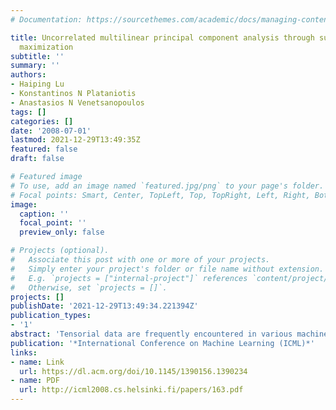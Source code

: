 ```yaml
---
# Documentation: https://sourcethemes.com/academic/docs/managing-content/

title: Uncorrelated multilinear principal component analysis through successive variance
  maximization
subtitle: ''
summary: ''
authors:
- Haiping Lu
- Konstantinos N Plataniotis
- Anastasios N Venetsanopoulos
tags: []
categories: []
date: '2008-07-01'
lastmod: 2021-12-29T13:49:35Z
featured: false
draft: false

# Featured image
# To use, add an image named `featured.jpg/png` to your page's folder.
# Focal points: Smart, Center, TopLeft, Top, TopRight, Left, Right, BottomLeft, Bottom, BottomRight.
image:
  caption: ''
  focal_point: ''
  preview_only: false

# Projects (optional).
#   Associate this post with one or more of your projects.
#   Simply enter your project's folder or file name without extension.
#   E.g. `projects = ["internal-project"]` references `content/project/deep-learning/index.md`.
#   Otherwise, set `projects = []`.
projects: []
publishDate: '2021-12-29T13:49:34.221394Z'
publication_types:
- '1'
abstract: 'Tensorial data are frequently encountered in various machine learning tasks today and dimensionality reduction is one of their most important applications. This paper extends the classical principal component analysis (PCA) to its multilinear version by proposing a novel unsupervised dimensionality reduction algorithm for tensorial data, named as uncorrelated multilinear PCA (UMPCA). UMPCA seeks a tensor-to-vector projection that captures most of the variation in the original tensorial input while producing uncorrelated features through successive variance maximization. We evaluate the UMPCA on a second-order tensorial problem, face recognition, and the experimental results show its superiority, especially in low-dimensional spaces, through the comparison with three other PCA-based algorithms.'
publication: '*International Conference on Machine Learning (ICML)*'
links:
- name: Link
  url: https://dl.acm.org/doi/10.1145/1390156.1390234
- name: PDF
  url: http://icml2008.cs.helsinki.fi/papers/163.pdf
---
```

